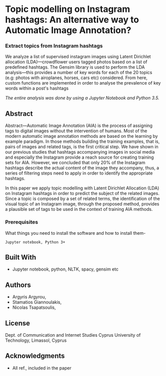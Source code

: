 # Topic modelling on Instagram hashtags: An alternative way to Automatic Image Annotation?

### Extract topics from Instagram hashtags

We analyze a list of supervised instagram images using Latent Dirichlet allocation (LDA)—crowdflower users tagged photos based on a list of predefined hashtags. The Gensim library is used to perform the LDA analysis—this provides a number of key words for each of the 20 topics (e.g: photos with airoplanes, horses, cars etc) considered. From here, custom functions are implemented in order to analyse the prevalence of key words within a post's hashtags

*The entire analysis was done by using a Jupyter Notebook and Python 3.5.*

## Abstract

Abstract—Automatic Image Annotation (AIA) is the process of assigning tags to digital images without the intervention of humans. Most of the modern automatic image annotation methods are based on the learning by example paradigm. In those methods building the training examples, that is, pairs of images and related tags, is the first critical step. We have shown in our previous studies that hashtags accompanying images in social media and especially the Instagram provide a reach source for creating training sets for AIA. However, we concluded that only 20% of the Instagram hashtags describe the actual content of the image they accompany, thus, a series of filtering steps need to apply in order to identify the appropriate hashtags. 

In this paper we apply topic modelling with Latent Dirichlet Allocation (LDA) on Instagram hashtags in order to predict the subject of the related images. Since a topic is composed by a set of related terms, the identification of the visual topic of an Instagram image, through the proposed method, provides a plausible set of tags to be used in the context of training AIA methods.

### Prerequisites

What things you need to install the software and how to install them-

```
Jupyter notebook, Python 3+
```

## Built With

* Jupyter notebook, python, NLTK, spacy, gensim etc

## Authors

* Argyris Argyrou, 
* Stamatios Giannoulakis,
* Nicolas Tsapatsoulis,

## License

Dept. of Communication and Internet Studies Cyprus University of Technology, Limassol, Cyprus

## Acknowledgments

* All ref., included in the paper
